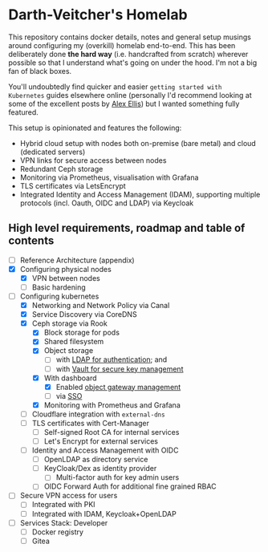 # Darth-Veitcher's Homelab 
This repository contains docker details, notes and general setup musings around configuring my (overkill) homelab end-to-end. This has been deliberately done **the hard way** (i.e. handcrafted from scratch) wherever possible so that I understand what's going on under the hood. I'm not a big fan of black boxes.

You'll undoubtedly find quicker and easier `getting started with Kubernetes` guides elsewhere online (personally I'd recommend looking at some of the excellent posts by [Alex Ellis](https://blog.alexellis.io/raspberry-pi-homelab-with-k3sup/)) but I wanted something fully featured.

This setup is opinionated and features the following:

* Hybrid cloud setup with nodes both on-premise (bare metal) and cloud (dedicated servers)
* VPN links for secure access between nodes
* Redundant Ceph storage
* Monitoring via Prometheus, visualisation with Grafana
* TLS certificates via LetsEncrypt
* Integrated Identity and Access Management (IDAM), supporting multiple protocols (incl. Oauth, OIDC and LDAP) via Keycloak

## High level requirements, roadmap and table of contents
* [ ] Reference Architecture (appendix)
* [x] Configuring physical nodes
    * [x] VPN between nodes
    * [ ] Basic hardening
* [ ] Configuring kubernetes
    * [x] Networking and Network Policy via Canal
    * [x] Service Discovery via CoreDNS
    * [x] Ceph storage via Rook
        * [x] Block storage for pods
        * [x] Shared filesystem
        * [x] Object storage
            * [ ] with [LDAP for authentication](https://docs.ceph.com/docs/master/radosgw/ldap-auth/); and
            * [ ] with [Vault for secure key management](https://docs.ceph.com/docs/master/radosgw/vault/)
        * [x] With dashboard
            * [x] Enabled [object gateway management](https://docs.ceph.com/docs/master/mgr/dashboard/#enabling-the-object-gateway-management-frontend)
            * [ ] via [SSO](https://docs.ceph.com/docs/master/mgr/dashboard/#enabling-single-sign-on-sso)
        * [x] Monitoring with Prometheus and Grafana
    * [ ] Cloudflare integration with `external-dns`
    * [ ] TLS certificates with Cert-Manager
        * [ ] Self-signed Root CA for internal services
        * [ ] Let's Encrypt for external services
    * [ ] Identity and Access Management with OIDC
        * [ ] OpenLDAP as directory service
        * [ ] KeyCloak/Dex as identity provider
            * [ ] Multi-factor auth for key admin users
        * [ ] OIDC Forward Auth for additional fine grained RBAC
* [ ] Secure VPN access for users
    * [ ] Integrated with PKI
    * [ ] Integrated with IDAM, Keycloak+OpenLDAP

* [ ] Services Stack: Developer
    * [ ] Docker registry
    * [ ] Gitea